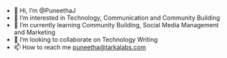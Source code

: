- 👋 Hi, I’m @PuneethaJ
- 👀 I’m interested in Technology, Communication and Community Building
- 🌱 I’m currently learning Community Building, Social Media Management and Marketing
- 💞️ I’m looking to collaborate on Technology Writing 
- 📫 How to reach me puneetha@tarkalabs.com

<!---
PuneethaJ/PuneethaJ is a ✨ special ✨ repository because its `README.md` (this file) appears on your GitHub profile.
You can click the Preview link to take a look at your changes.
--->

